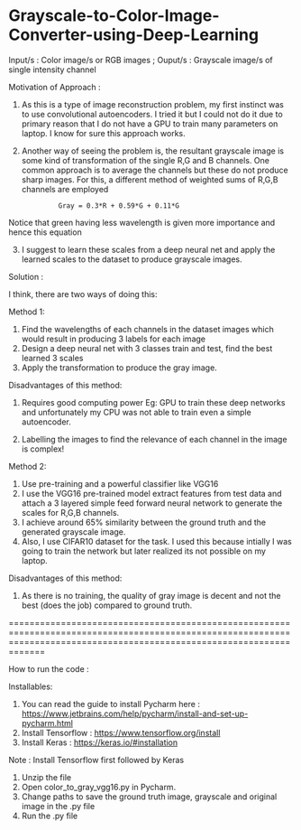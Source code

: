 # Grayscale-to-Color-Image-Converter-using-Deep-Learning
Input/s : Color image/s or RGB images ; 
Ouput/s : Grayscale image/s of single intensity channel

Motivation of Approach : 

1. As this is a type of image reconstruction problem, my first instinct was to use convolutional autoencoders. I tried it but I could not do it due to primary reason that I do not have a GPU to train many parameters on laptop. I know for sure this approach works.

2. Another way of seeing the problem is, the resultant grayscale image is some kind of transformation of the single R,G and B channels. One common approach is to average the channels but these do not produce sharp images. For this, a different method of weighted sums of R,G,B channels are employed

				Gray = 0.3*R + 0.59*G + 0.11*G

Notice that green having less wavelength is given more importance and hence this equation

3. I suggest to learn these scales from a deep neural net and apply the learned scales to the dataset to produce grayscale images.

Solution : 

I think, there are two ways of doing this:

Method 1:

1. Find the wavelengths of each channels in the dataset images which would result in producing 3 labels for each image
2. Design a deep neural net with 3 classes train and test, find the best learned 3 scales 
3. Apply the transformation to produce the gray image.

Disadvantages of this method:

1. Requires good computing power Eg: GPU to train these deep networks and unfortunately my CPU was not able to train even a simple autoencoder.

2. Labelling the images to find the relevance of each channel in the image is complex! 

Method 2: 

1. Use pre-training and a powerful classifier like VGG16 
2. I use the VGG16 pre-trained model extract features from test data and attach a 3 layered simple feed forward neural network to generate the scales for R,G,B channels.
3. I achieve around 65% similarity between the ground truth and the generated grayscale image.
4. Also, I use CIFAR10 dataset for the task. I used this because intially I was going to train the network but later realized its not possible on my laptop.

Disadvantages of this method:
1. As there is no training, the quality of gray image is decent and not the best (does the job) compared to ground truth.

=========================================================================================================================================================================

How to run the code : 

Installables:

1. You can read the guide to install Pycharm here : https://www.jetbrains.com/help/pycharm/install-and-set-up-pycharm.html
2. Install Tensorflow : https://www.tensorflow.org/install
3. Install Keras : https://keras.io/#installation

Note : Install Tensorflow first followed by Keras

1. Unzip the file 
2. Open color_to_gray_vgg16.py in Pycharm.
3. Change paths to save the ground truth image, grayscale and original image in the .py file
4. Run the .py file
